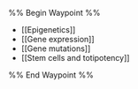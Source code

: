 %% Begin Waypoint %%
- [[Epigenetics]]
- [[Gene expression]]
- [[Gene mutations]]
- [[Stem cells and totipotency]]

%% End Waypoint %%
